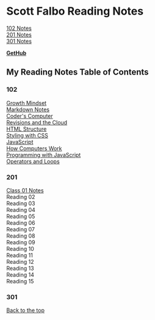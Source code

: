 #  Scott Falbo Reading Notes

[102 Notes](#102)<br>
[201 Notes](#201)<br>
[301 Notes](#301)



**[GetHub](https://github.com/scottfalbo)**


## My Reading Notes Table of Contents
### 102
[Growth Mindset](102/growth-mindset.md)<br />
[Markdown Notes](102/markdown-notes.md)<br>
[Coder's Computer](102/coders-computer.md)<br>
[Revisions and the Cloud](102/revisions-cloud.md)<br>
[HTML Structure](102/html-structure)<br>
[Styling with CSS](102/design-css.md)<br>
[JavaScript](102/javascript.md)<br>
[How Computers Work](102/how-comps-work.md)<br>
[Programming with JavaScript](102/prog-with-java.md)<br>
[Operators and Loops](102/ops-loops.md)

### 201
[Class 01 Notes](201/class-201-01-notes.md)<br>
Reading 02<br>
Reading 03<br>
Reading 04<br>
Reading 05<br>
Reading 06<br>
Reading 07<br>
Reading 08<br>
Reading 09<br>
Reading 10<br>
Reading 11<br>
Reading 12<br>
Reading 13<br>
Reading 14<br>
Reading 15

### 301

[Back to the top](#scott-falbo)
